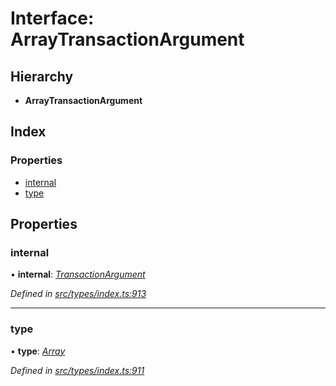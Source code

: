 # Interface: ArrayTransactionArgument

## Hierarchy

* **ArrayTransactionArgument**

## Index

### Properties

* [internal](arraytransactionargument.md#internal)
* [type](arraytransactionargument.md#type)

## Properties

###  internal

• **internal**: *[TransactionArgument](../globals.md#transactionargument)*

*Defined in [src/types/index.ts:913](https://github.com/PolymathNetwork/polymesh-sdk/blob/da0f7fd7/src/types/index.ts#L913)*

___

###  type

• **type**: *[Array](../enums/transactionargumenttype.md#array)*

*Defined in [src/types/index.ts:911](https://github.com/PolymathNetwork/polymesh-sdk/blob/da0f7fd7/src/types/index.ts#L911)*
